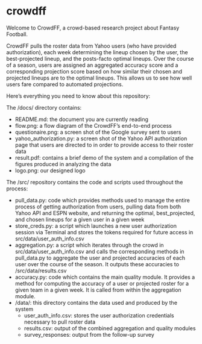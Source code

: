 crowdff
=======

Welcome to CrowdFF, a crowd-based research project about Fantasy Football.

CrowdFF pulls the roster data from Yahoo users (who have provided authorization), each week determining the lineup chosen by the user, the best-projected lineup, and the posts-facto optimal lineups.  Over the course of a season, users are assigned an aggregated accuracy score and a corresponding projection score based on how similar their chosen and projected lineups are to the optimal lineups.  This allows us to see how well users fare compared to automated projections.      

Here’s everything you need to know about this repository:

The /docs/ directory contains:
- README.md: the document you are currently reading
- flow.png: a flow diagram of the CrowdFF’s end-to-end process
- questionaire.png: a screen shot of the Google survey sent to users
- yahoo_authorization.py: a screen shot of the Yahoo API authorization page that users are directed to in order to provide access to their roster data
- result.pdf: contains a brief demo of the system and a compilation of the figures produced in analyzing the data
- logo.png: our designed logo 

The /src/ repository contains the code and scripts used throughout the process:
- pull_data.py: code which provides methods used to manage the entire process of getting authorization from users, pulling data from both Yahoo API and ESPN website, and returning the optimal, best_projected, and chosen lineups for a given user in a given week
- store_creds.py: a script which launches a new user authorization session via Terminal and stores the tokens required for future access in src/data/user_auth_info.csv
- aggregation.py: a script which iterates through the crowd in src/data/user_auth_info.csv and calls the corresponding methods in pull_data.py to aggregate the user and projected accuracies of each user over the course of the season.  It outputs these accuracies to /src/data/results.csv
- accuracy.py: code which contains the main quality module. It provides a method for computing the accuracy of a user or projected roster for a given team in a given week.  It is called from within the aggregation module.
- /data/: this directory contains the data used and produced by the system
	- user_auth_info.csv: stores the user authorization credentials necessary to pull roster data
	- results.csv: output of the combined aggregation and quality modules
	- survey_responses: output from the follow-up survey      

    